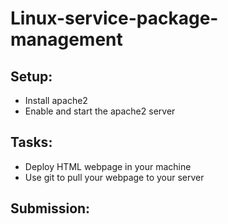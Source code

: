# Linux-service-package-management

## Setup:

- Install apache2 
- Enable and start the apache2 server

## Tasks:

- Deploy HTML webpage in your machine
- Use git to pull your webpage to your server

## Submission:


